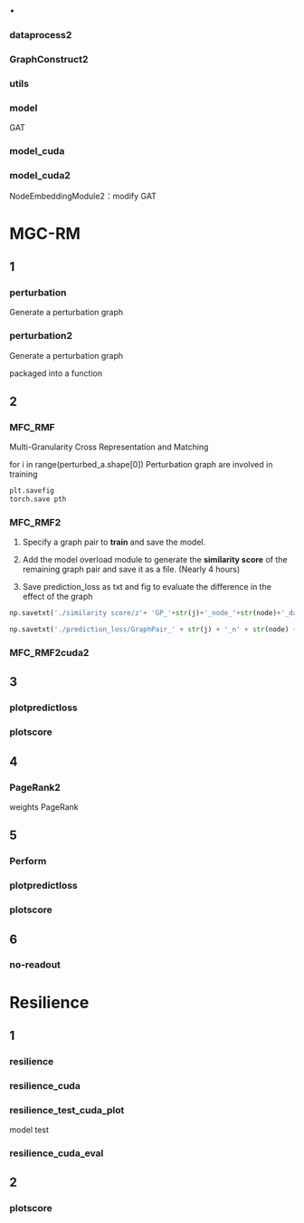# .

### dataprocess2

### GraphConstruct2

### utils

### model

GAT

### model_cuda

### model_cuda2

NodeEmbeddingModule2：modify GAT





# MGC-RM



## 1

### perturbation

Generate a perturbation graph

### perturbation2

Generate a perturbation graph

packaged into a function

## 2

### MFC_RMF

Multi-Granularity Cross Representation and Matching

for i in range(perturbed_a.shape[0]) Perturbation graph are involved in training

```python
plt.savefig
torch.save pth
```

### MFC_RMF2

1. Specify a graph pair to **train** and save the model. 

2. Add the model overload module to generate the **similarity score** of the remaining graph pair and save it as a file. (Nearly 4 hours)
3. Save prediction_loss as txt and fig to evaluate the difference in the effect of the graph

```python
np.savetxt('./similarity score/z'+ 'GP_'+str(j)+'_node_'+str(node)+'_data_'+str(data_num)+'model_'+str(formatted_time)+'.txt', z_p)

np.savetxt('./prediction_loss/GraphPair_' + str(j) + '_n' + str(node) + '_d' + str(data_num) + '_Prediction_Loss_epoch_' + str(args.max_epoch) + '_lr_' + str(args.lr) + '_' + str(formatted_time) +'.txt', loss_history2)
```

### MFC_RMF2cuda2

## 3

### plotpredictloss

### plotscore

## 4

### PageRank2

weights PageRank

## 5

### Perform

### plotpredictloss

### plotscore

## 6

### no-readout





# Resilience

## 1

### resilience

### resilience_cuda

### resilience_test_cuda_plot

model test

### resilience_cuda_eval

## 2

### plotscore